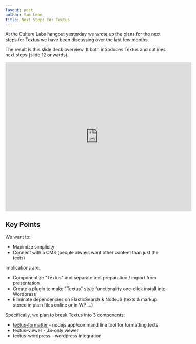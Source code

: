 ```yaml
---
layout: post
author: Sam Leon
title: Next Steps for Textus
---
```


At the Culture Labs hangout yesterday we wrote up the plans for the next steps for Textus we have been discussing over the last few months.

The result is this slide deck overview. It both introduces Textus and outlines next steps (slide 12 onwards).

<iframe src="https://docs.google.com/presentation/d/1OlXIaGgntenmBLNMu0tZYTdrP09TvzZ-R5bpJAgznF4/embed?start=false&loop=false&delayms=3000" frameborder="0" width="580" height="464" allowfullscreen="true" mozallowfullscreen="true" webkitallowfullscreen="true"></iframe>

## Key Points

We want to:

- Maximize simplicity
- Connect with a CMS (people always want other content than just the texts)

Implications are:

- Componentize "Textus" and separate text preparation / import from presentation
- Create a plugin to make "Textus" style functionality one-click install into Wordpress
- Eliminate dependencies on ElasticSearch & NodeJS (texts & markup stored in plain files online or in WP ...)

Specifically, we plan to break Textus into 3 components:

* [textus-formatter][formatter] - nodejs app/command line tool for formatting texts
* textus-viewer - JS-only viewer
* textus-wordpress - wordpress integration

<img src="https://docs.google.com/drawings/d/1S9Hv98LWdcfuG3KjF1qELsZBp-RQ08Ylo3gxaO6tyQg/pub?w=960&amp;h=720" alt="" title="New Architecture" />

[formatter]: https://github.com/CultureLabs/textus-formatter
[viewer]: https://github.com/CultureLabs/textus-viewer
[wordpress]: https://github.com/CultureLabs/textus-wordpress


